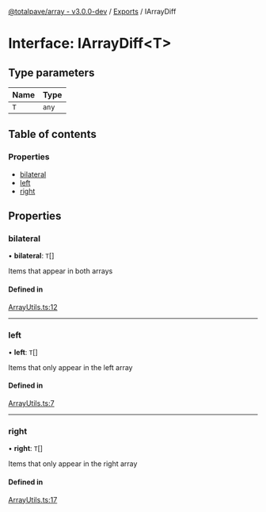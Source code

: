 [@totalpave/array - v3.0.0-dev](../README.md) / [Exports](../modules.md) / IArrayDiff

# Interface: IArrayDiff<T\>

## Type parameters

| Name | Type |
| :------ | :------ |
| `T` | `any` |

## Table of contents

### Properties

- [bilateral](IArrayDiff.md#bilateral)
- [left](IArrayDiff.md#left)
- [right](IArrayDiff.md#right)

## Properties

### bilateral

• **bilateral**: `T`[]

Items that appear in both arrays

#### Defined in

[ArrayUtils.ts:12](https://github.com/totalpave/array/blob/83c287a/src/ArrayUtils.ts#L12)

___

### left

• **left**: `T`[]

Items that only appear in the left array

#### Defined in

[ArrayUtils.ts:7](https://github.com/totalpave/array/blob/83c287a/src/ArrayUtils.ts#L7)

___

### right

• **right**: `T`[]

Items that only appear in the right array

#### Defined in

[ArrayUtils.ts:17](https://github.com/totalpave/array/blob/83c287a/src/ArrayUtils.ts#L17)
